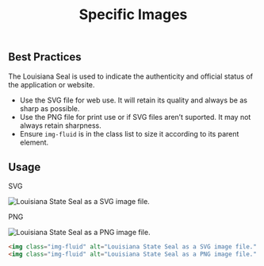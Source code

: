 ﻿---
title: Specific Images
summary: Specific guidelines for using images such as the State seal and logos.
tags: images
layout: page-guide
eleventyNavigation:
  key: Specific Images
  parent: Foundation
  order: 12
  excerpt: Specific guidelines for using images such as the State seal and logos.
  img: /img/illustrations/illus-images-specific.svg
---

## Best Practices

The Louisiana Seal is used to indicate the authenticity and official status of the application or website.

- Use the SVG file for web use. It will retain its quality and always be as sharp as possible.
- Use the PNG file for print use or if SVG files aren’t suported. It may not always retain sharpness.
- Ensure `img-fluid` is in the class list to size it according to its parent element.

## Usage

<div class="row">
  <div class="col-12 col-md-3 text-center">
    <p><span class="badge badge-ui">SVG</span></p>
    <img class="img-fluid" alt="Louisiana State Seal as a SVG image file." src="/img/Louisiana-State-Seal.svg">
  </div>
  <div class="col-12 offset-md-1 col-md-3 text-center">
    <p><span class="badge badge-ui">PNG</span></p>
    <img class="img-fluid" alt="Louisiana State Seal as a PNG image file." src="/img/Louisiana-State-Seal.png" >
  </div>
</div>

```html
<img class="img-fluid" alt="Louisiana State Seal as a SVG image file." src="/img/Louisiana-State-Seal.svg">
<img class="img-fluid" alt="Louisiana State Seal as a PNG image file." src="/img/Louisiana-State-Seal.png" >

